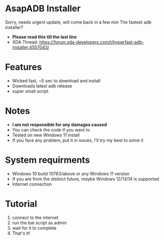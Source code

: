 # AsapADB Installer
Sorry, needs urgent update, will come back in a few min
The fastest adb installer?
- **Please read this till the last line**
- XDA Thread: https://forum.xda-developers.com/t/hyperfast-adb-installer.4557043/

# Features
- Wicked fast, ~5 sec to download and install
- Downloads latest adb release
- super small script
# Notes
- **I am not responsible for any damages caused**
- You can check the code if you want to
- Tested on new Windows 11 install
- If you face any problem, put it in issues, I'll try my best to solve it

# System requirments
- Windows 10 build 10763/above or any Windows 11 version
- If you are from the distinct future, maybe Windows 12/13/14 is supported
- Internet connection
 
# Tutorial
   1. connect to the internet
   2. run the bat script as admin
   3. wait for it to complete
   4. That's it!
 
 
